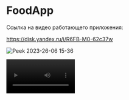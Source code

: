 # FoodApp

Ссылка на видео работающего приложения:

 https://disk.yandex.ru/i/R6FB-M0-62c37w

 ![Peek 2023-26-06 15-36](food-app.gif)

 <video src='food-app.mp4' width=180/>
